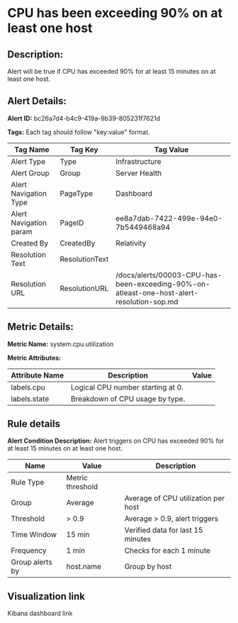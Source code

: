 # CPU has been exceeding 90% on at least one host

## Description: 
Alert will be true if CPU has exceeded 90% for at least 15 minutes on at least one host.

## Alert Details:
**Alert ID:** bc26a7d4-b4c9-419a-9b39-805231f7621d

**Tags:**
Each tag should follow "key:value" format.

|Tag Name|Tag Key|Tag Value|
|--|--|--|
|Alert Type|Type|Infrastructure|
|Alert Group|Group|Server Health|
|Alert Navigation Type|PageType|Dashboard|
|Alert Navigation param|PageID|ee8a7dab-7422-499e-94e0-7b5449468a94|
|Created By|CreatedBy|Relativity|
|Resolution Text|ResolutionText||
|Resolution URL|ResolutionURL|/docs/alerts/00003-CPU-has-been-exceeding-90%-on-atleast-one-host-alert-resolution-sop.md|

## Metric Details:
**Metric Name:** system.cpu.utilization

**Metric Attributes:**

|Attribute Name|Description|Value|
|-------|---|--|
|labels.cpu|Logical CPU number starting at 0.||
|labels.state|Breakdown of CPU usage by type.||

## Rule details
**Alert Condition Description:** Alert triggers on CPU has exceeded 90% for at least 15 minutes on at least one host.

|Name|Value|Description|
|-|-|-|
|Rule Type| Metric threshold||
|Group| Average| Average of CPU utilization per host|
|Threshold| > 0.9| Average > 0.9, alert triggers|
|Time Window| 15 min| Verified data for last 15 minutes|
|Frequency| 1 min|Checks for each 1 minute|
|Group alerts by| host.name| Group by host|

## Visualization link
Kibana dashboard link

